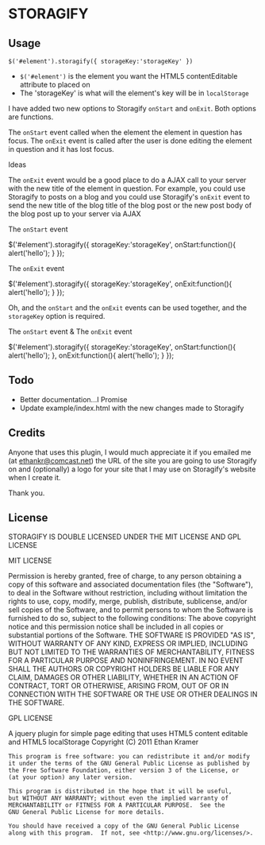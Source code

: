 STORAGIFY
=========

Usage
-----

`$('#element').storagify({
	storageKey:'storageKey'
})`

+	`$('#element')` is the element you want the HTML5 contentEditable attribute to placed on
+ 	The 'storageKey' is what will the element's key will be in `localStorage`

I have added two new options to Storagify `onStart` and `onExit`. Both options are functions. 

The `onStart` event called when the element the element in question has focus. 
The `onExit` event is called after the user is done editing the element in question and it has lost focus.

Ideas

The `onExit` event would be a good place to do a AJAX call to your server with the new title of the element in question. For example, you could use Storagify to posts on a blog and you could use Storagify's `onExit` event to send the new title of the blog title of the blog post or the new post body of the blog post up to your server via AJAX


The `onStart` event

$('#element').storagify({
	storageKey:'storageKey',
	onStart:function(){
		alert('hello');
	}
});

The `onExit` event

$('#element').storagify({
	storageKey:'storageKey',
	onExit:function(){
		alert('hello');
	}
});

Oh, and the `onStart` and the `onExit` events can be used together, and the `storageKey` option is required.

The `onStart` event & The `onExit` event

$('#element').storagify({
	storageKey:'storageKey',
	onStart:function(){
		alert('hello');
	},
	onExit:function(){
		alert('hello');
	}
});

Todo
----

+	Better documentation...I Promise
+ 	Update example/index.html with the new changes made to Storagify

Credits
-------

Anyone that uses this plugin, I would much appreciate it if you emailed me (at ethankr@comcast.net) the URL of the site you are going to use Storagify on and (optionally) a logo for your site that I may use on Storagify's website when I create it. 

Thank you.

License
-------

STORAGIFY IS DOUBLE LICENSED UNDER THE MIT LICENSE AND GPL LICENSE

MIT LICENSE

Permission is hereby granted, free of charge, to any person obtaining a copy of this software and associated documentation files (the "Software"), to deal in the Software without restriction, including without limitation the rights to use, copy, modify, merge, publish, distribute, sublicense, and/or sell copies of the Software, and to permit persons to whom the Software is furnished to do so, subject to the following conditions:
The above copyright notice and this permission notice shall be included in all copies or substantial portions of the Software.
THE SOFTWARE IS PROVIDED "AS IS", WITHOUT WARRANTY OF ANY KIND, EXPRESS OR IMPLIED, INCLUDING BUT NOT LIMITED TO THE WARRANTIES OF MERCHANTABILITY, FITNESS FOR A PARTICULAR PURPOSE AND NONINFRINGEMENT. IN NO EVENT SHALL THE AUTHORS OR COPYRIGHT HOLDERS BE LIABLE FOR ANY CLAIM, DAMAGES OR OTHER LIABILITY, WHETHER IN AN ACTION OF CONTRACT, TORT OR OTHERWISE, ARISING FROM, OUT OF OR IN CONNECTION WITH THE SOFTWARE OR THE USE OR OTHER DEALINGS IN THE SOFTWARE.

GPL LICENSE

A jquery plugin for simple page editing that uses HTML5 content editable and HTML5 localStorage
	Copyright (C) 2011  Ethan Kramer

	This program is free software: you can redistribute it and/or modify
	it under the terms of the GNU General Public License as published by
	the Free Software Foundation, either version 3 of the License, or
	(at your option) any later version.

	This program is distributed in the hope that it will be useful,
	but WITHOUT ANY WARRANTY; without even the implied warranty of
	MERCHANTABILITY or FITNESS FOR A PARTICULAR PURPOSE.  See the
	GNU General Public License for more details.

	You should have received a copy of the GNU General Public License
	along with this program.  If not, see <http://www.gnu.org/licenses/>.